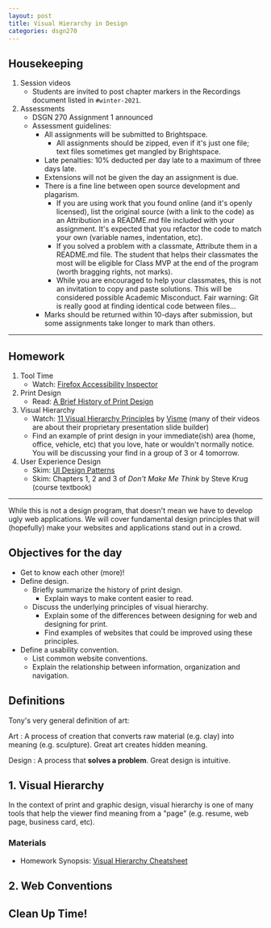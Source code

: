 ```yaml
---
layout: post
title: Visual Hierarchy in Design
categories: dsgn270
---
```

## Housekeeping
1. Session videos
    - Students are invited to post chapter markers in the Recordings document listed in `#winter-2021`.
2. Assessments
    - DSGN 270 Assignment 1 announced
    - Assessment guidelines:
        - All assignments will be submitted to Brightspace.
            - All assignments should be zipped, even if it's just one file; text files sometimes get mangled by Brightspace.
        - Late penalties: 10% deducted per day late to a maximum of three days late.
        - Extensions will not be given the day an assignment is due.
        - There is a fine line between open source development and plagarism.
            - If you are using work that you found online (and it's openly licensed), list the original source (with a link to the code) as an Attribution in a README.md file included with your assignment. It's expected that you refactor the code to match your own (variable names, indentation, etc).
            - If you solved a problem with a classmate, Attribute them in a README.md file. The student that helps their classmates the most will be eligible for Class MVP at the end of the program (worth bragging rights, not marks).
            - While you are encouraged to help your classmates, this is not an invitation to copy and paste solutions. This will be considered possible Academic Misconduct. Fair warning: Git is really good at finding identical code between files...
        - Marks should be returned within 10-days after submission, but some assignments take longer to mark than others.

---

## Homework
1. Tool Time
    - Watch: [Firefox Accessibility Inspector](https://youtu.be/7mqqgIxX_NU)
2. Print Design
    - Read: [A Brief History of Print Design](https://blog.123rf.com/history-print-design/)
3. Visual Hierarchy
    - Watch: [11 Visual Hierarchy Principles](https://youtu.be/ZXItTIjC0Wk) by [Visme](https://www.youtube.com/channel/UC2isRzoZisjBS6PaGWTDV0Q) (many of their videos are about their proprietary presentation slide builder)
    - Find an example of print design in your immediate(ish) area (home, office, vehicle, etc) that you love, hate or wouldn't normally notice. You will be discussing your find in a group of 3 or 4 tomorrow.
3. User Experience Design
    - Skim: [UI Design Patterns](http://ui-patterns.com/patterns)
    - Skim: Chapters 1, 2 and 3 of _Don't Make Me Think_ by Steve Krug (course textbook)

---

While this is not a design program, that doesn't mean we have to develop ugly web applications. We will cover fundamental design principles that will (hopefully) make your websites and applications stand out in a crowd.

## Objectives for the day
- Get to know each other (more)!
- Define design.
  - Briefly summarize the history of print design.
    - Explain ways to make content easier to read.
  - Discuss the underlying principles of visual hierarchy.
    - Explain some of the differences between designing for web and designing for print.
    - Find examples of websites that could be improved using these principles.
- Define a usability convention.
  - List common website conventions.
  - Explain the relationship between information, organization and navigation.

## Definitions
Tony's very general definition of art:

Art
: A process of creation that converts raw material (e.g. clay) into meaning (e.g. sculpture). Great art creates hidden meaning.

Design
: A process that **solves a problem**. Great design is intuitive.

## 1. Visual Hierarchy
In the context of print and graphic design, visual hierarchy is one of many tools that help the viewer find meaning from a "page" (e.g. resume, web page, business card, etc).

### Materials
- Homework Synopsis: [Visual Hierarchy Cheatsheet]({{site.baseurl}}/cheatsheets/design/visual-hierarchy)


## 2. Web Conventions


## Clean Up Time!
